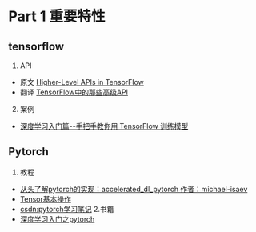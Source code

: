 # Part 1 重要特性
## tensorflow
1. API
- 原文 [Higher-Level APIs in TensorFlow](https://medium.com/onfido-tech/higher-level-apis-in-tensorflow-67bfb602e6c0?spm=a2c4e.11153959.blogcont194302.48.118e407elZqmYD)
- 翻译 [TensorFlow中的那些高级API](https://zhuanlan.zhihu.com/p/29073452)
2. 案例
- [深度学习入门篇--手把手教你用 TensorFlow 训练模型](https://cloud.tencent.com/developer/article/1006123)
## Pytorch
1. 教程
- [从头了解pytorch的实现：accelerated_dl_pytorch 作者：michael-isaev ](https://github.com/michael-isaev/accelerated_dl_pytorch)
- [Tensor基本操作](https://zhuanlan.zhihu.com/p/36233589)
- [csdn:pytorch学习笔记](https://blog.csdn.net/column/details/15023.html)
2.书籍
- [深度学习入门之pytorch](https://github.com/L1aoXingyu/code-of-learn-deep-learning-with-pytorch)

